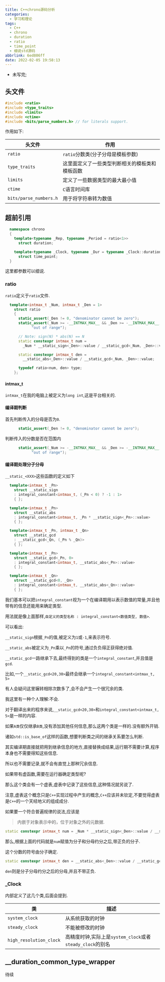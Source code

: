 ```yaml
---
title: C++chrono源码分析
categories:
  - 学习和理论
tags:
  - C++
  - chrono
  - duration
  - ratio
  - time_point
  - 细说std源码
abbrlink: 6ed806ff
date: 2022-02-05 19:58:13
---
```


* 未写完;

<!-- more -->


## 头文件

```cpp
#include <ratio>
#include <type_traits>
#include <limits>
#include <ctime>
#include <bits/parse_numbers.h> // for literals support.
```

作用如下:

| 头文件 | 作用 |
| --- | --- |
| `ratio` | `ratio`分数类(分子分母是模板参数) |
| `type_traits` | 这里面定义了一些类型判断相关的模板类和模板函数 |
| `limits` | 定义了一些数据类型的最大最小值 |
| `ctime` | `C`语言时间库 |
| `bits/parse_numbers.h` | 用于将字符串转为数值 |

## 超前引用

```cpp
  namespace chrono
  {
    template<typename _Rep, typename _Period = ratio<1>>
      struct duration;

    template<typename _Clock, typename _Dur = typename _Clock::duration>
      struct time_point;
  }
```

这里都参数可以细说.

### ratio

`ratio`定义于`ratio`文件.

```cpp
  template<intmax_t _Num, intmax_t _Den = 1>
    struct ratio
    {
      static_assert(_Den != 0, "denominator cannot be zero");
      static_assert(_Num >= -__INTMAX_MAX__ && _Den >= -__INTMAX_MAX__,
		    "out of range");

      // Note: sign(N) * abs(N) == N
      static constexpr intmax_t num =
        _Num * __static_sign<_Den>::value / __static_gcd<_Num, _Den>::value;

      static constexpr intmax_t den =
        __static_abs<_Den>::value / __static_gcd<_Num, _Den>::value;

      typedef ratio<num, den> type;
    };
```

#### intmax\_t

`intmax_t`在我的电脑上被定义为`long int`,这是平台相关的.

#### 编译期判断

首先判断传入的分母是否为`0`.

```cpp
      static_assert(_Den != 0, "denominator cannot be zero");
```

判断传入的分数是否在范围内

```cpp
      static_assert(_Num >= -__INTMAX_MAX__ && _Den >= -__INTMAX_MAX__,
		    "out of range");
```

#### 编译期处理分子分母

`__static_<XXX>`这些函数的定义如下

```cpp
  template<intmax_t _Pn>
    struct __static_sign
    : integral_constant<intmax_t, (_Pn < 0) ? -1 : 1>
    { };

  template<intmax_t _Pn>
    struct __static_abs
    : integral_constant<intmax_t, _Pn * __static_sign<_Pn>::value>
    { };

  template<intmax_t _Pn, intmax_t _Qn>
    struct __static_gcd
    : __static_gcd<_Qn, (_Pn % _Qn)>
    { };

  template<intmax_t _Pn>
    struct __static_gcd<_Pn, 0>
    : integral_constant<intmax_t, __static_abs<_Pn>::value>
    { };

  template<intmax_t _Qn>
    struct __static_gcd<0, _Qn>
    : integral_constant<intmax_t, __static_abs<_Qn>::value>
    { };
```

我们基本可以把`integral_constant`视为一个在编译期用以表示数值的常量,并且他带有的信息还能用来确定类型.

用法就是像上面那样,`自定义的类型名称 : integral_constant<数值类型, 数值>`.

可以看出:

`__static_sign`根据`_Pn`的值,被定义为`1`或`-1`,来表示符号.

`__static_abs`被定义为`_Pn`乘以`_Pn`的符号,通过负负得正获得绝对值.

`__static_gcd`一路继承下去,最终得到的类是一个`integral_constant`,并且值是`gcd`.

比如,一个`__static_gcd<20,30>`最终会继承一个`integral_constant<intmax_t, 5>`

有人会疑问这里辗转相除次数多了,会不会产生一个很冗余的类.

我这里有一种个人理解:不会.

对于翻译出来的程序来说,`__static_gcd<20,30>`和`integral_constant<intmax_t, 5>`是一样的内容.

如果`A类`仅仅继承`B类`,没有添加其他任何信息,那么这两个类是一样的.没有额外开销.

诸如`std::is_base_of`这样的函数,想要判断类之间的继承关系要怎么判断.

其实编译期直接就把用到继承信息的地方,直接替换成结果,运行期不需要计算,程序本身也不需要得知这些信息.

所以也不需要记录,就不会有直觉上那种冗余信息.

如果带有虚函数,需要在运行器确定类型呢?

那么这个类会有一个虚表,虚表中记录了这些信息,这种情况就另说了.

注意,虚表这个概念只是`C++`实现过程中产生的概念,`C++`应该并未钦定,不要觉得虚表是`C++`的一个天经地义的组成成分.

如果要一个符合普遍规律的说法,应该是
> 内嵌于对象表示中的，位于对象之外的元数据.

```cpp
static constexpr intmax_t num = _Num * __static_sign<_Den>::value / __static_gcd<_Num, _Den>::value;
```

那么,根据上面的代码就是`num`赋值为分子和分母约分之后,带正负的分子.

这个分数的符号由分子确定.

```cpp
static constexpr intmax_t den = __static_abs<_Den>::value / __static_gcd<_Num, _Den>::value;
```

`den`则是分子分母约分之后的分母,并且不带正负.

### \_Clock

内部定义了这几个类,后面会提到.

| 类 | 描述 |
| --- | --- |
| `system_clock` | 从系统获取的时钟 |
| `steady_clock` |不能被修改的时钟 |
| `high_resolution_clock` | 高精度时钟,实际上是`system_clock`或者`steady_clock`的别名 |


## \_\_duration\_common\_type\_wrapper

待续